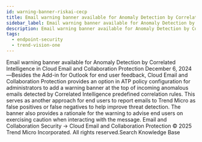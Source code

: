```yaml
---
id: warning-banner-riskai-cecp
title: Email warning banner available for Anomaly Detection by Correlated Intelligence in Cloud Email and Collaboration Protection
sidebar_label: Email warning banner available for Anomaly Detection by Correlated Intelligence in Cloud Email and Collaboration Protection
description: Email warning banner available for Anomaly Detection by Correlated Intelligence in Cloud Email and Collaboration Protection
tags:
  - endpoint-security
  - trend-vision-one
---
```


 Email warning banner available for Anomaly Detection by Correlated Intelligence in Cloud Email and Collaboration Protection December 6, 2024—Besides the Add-in for Outlook for end user feedback, Cloud Email and Collaboration Protection provides an option in ATP policy configuration for administrators to add a warning banner at the top of incoming anomalous emails detected by Correlated Intelligence predefined correlation rules. This serves as another approach for end users to report emails to Trend Micro as false positives or false negatives to help improve threat detection. The banner also provides a rationale for the warning to advise end users on exercising caution when interacting with the message. Email and Collaboration Security → Cloud Email and Collaboration Protection © 2025 Trend Micro Incorporated. All rights reserved.Search Knowledge Base